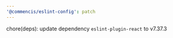 ```yaml
---
'@commencis/eslint-config': patch
---
```


chore(deps): update dependency `eslint-plugin-react` to v7.37.3
